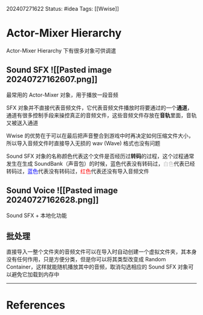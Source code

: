 202407271622
Status: #idea
Tags:  [[Wwise]]
# Actor-Mixer Hierarchy
Actor-Mixer Hierarchy 下有很多对象可供调遣
## Sound SFX ![[Pasted image 20240727162607.png]]
最常用的 Actor-Mixer 对象，用于播放一段音频

SFX 对象并不直接代表音频文件，它代表音频文件播放时将要通过的一个**通道**，通道有很多控制手段来操控真正的音频文件，这些音频文件存放在**音轨**里面，音轨又被送入通道

Wwise 的优势在于可以在最后把声音整合到游戏中时再决定如何压缩文件大小，所以导入音频文件时直接导入无损的 wav (Wave) 格式也没有问题

Sound SFX 对象的名称颜色代表这个文件是否经历过**转码**的过程，这个过程通常发生在生成 SoundBank（声音包）的时候，蓝色代表没有转码过，<span style = "color:silver;">白色</span>代表已经转码过，<span style = "color:blue">蓝色</span>代表没有转码过，<span style = "color:red">红色</span>代表还没有导入音频文件
## Sound Voice ![[Pasted image 20240727162628.png]]
Sound SFX  + 本地化功能
## 批处理
直接导入一整个文件夹的音频文件可以在导入时自动创建一个虚拟文件夹，其本身没有任何作用，只是方便分类，但是你可以将其类型改变成 Random Container，这样就能随机播放其中的音频，取消勾选相应的 Sound SFX 对象可以避免它加载到内存中

---
# References